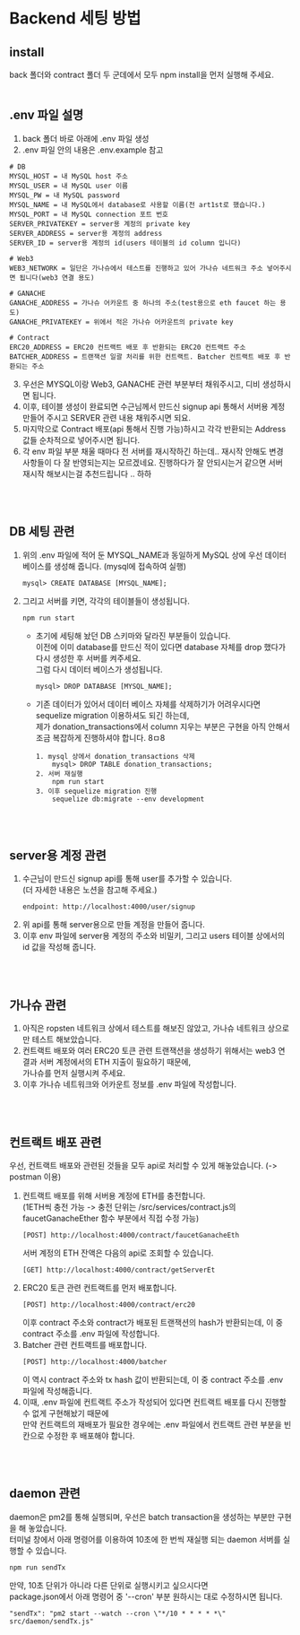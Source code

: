 Backend 세팅 방법
==============
## install
back 폴더와 contract 폴더 두 군데에서 모두 npm install을 먼저 실행해 주세요.
<br>
<br>
## .env 파일 설명
1. back 폴더 바로 아래에 .env 파일 생성
2. .env 파일 안의 내용은 .env.example 참고

```
# DB
MYSQL_HOST = 내 MySQL host 주소
MYSQL_USER = 내 MySQL user 이름
MYSQL_PW = 내 MySQL password
MYSQL_NAME = 내 MySQL에서 database로 사용할 이름(전 art1st로 했습니다.)
MYSQL_PORT = 내 MySQL connection 포트 번호
SERVER_PRIVATEKEY = server용 계정의 private key
SERVER_ADDRESS = server용 계정의 address
SERVER_ID = server용 계정의 id(users 테이블의 id column 입니다)

# Web3
WEB3_NETWORK = 일단은 가나슈에서 테스트를 진행하고 있어 가나슈 네트워크 주소 넣어주시면 됩니다(web3 연결 용도)

# GANACHE
GANACHE_ADDRESS = 가나슈 어카운트 중 하나의 주소(test용으로 eth faucet 하는 용도)
GANACHE_PRIVATEKEY = 위에서 적은 가나슈 어카운트의 private key

# Contract
ERC20_ADDRESS = ERC20 컨트랙트 배포 후 반환되는 ERC20 컨트랙트 주소
BATCHER_ADDRESS = 트랜잭션 일괄 처리를 위한 컨트랙트. Batcher 컨트랙트 배포 후 반환되는 주소
``` 

3. 우선은 MYSQL이랑 Web3, GANACHE 관련 부분부터 채워주시고, 디비 생성하시면 됩니다.
4. 이후, 테이블 생성이 완료되면 수근님께서 만드신 signup api 통해서 서버용 계정 만들어 주시고 SERVER 관련 내용 채워주시면 되요.
5. 마지막으로 Contract 배포(api 통해서 진행 가능)하시고 각각 반환되는 Address 값들 순차적으로 넣어주시면 됩니다.
6. 각 env 파일 부분 채울 때마다 전 서버를 재시작하긴 하는데.. 재시작 안해도 변경 사항들이 다 잘 반영되는지는 모르겠네요. 진행하다가 잘 안되시는거 같으면 서버 재시작 해보시는걸 추천드립니다 .. 하하

<br>
<br>

## DB 세팅 관련
1. 위의 .env 파일에 적어 둔 MYSQL_NAME과 동일하게 MySQL 상에 우선 데이터 베이스를 생성해 줍니다. (mysql에 접속하여 실행)
    ```
    mysql> CREATE DATABASE [MYSQL_NAME];
    ```
2. 그리고 서버를 키면, 각각의 테이블들이 생성됩니다. 
    ```
    npm run start
    ```
    * 초기에 세팅해 놨던 DB 스키마와 달라진 부분들이 있습니다.<br>
    이전에 이미 database를 만드신 적이 있다면 database 자체를 drop 했다가 다시 생성한 후 서버를 켜주세요.<br>
    그럼 다시 데이터 베이스가 생성됩니다.
        ```
        mysql> DROP DATABASE [MYSQL_NAME];
        ```
    * 기존 데이터가 있어서 데이터 베이스 자체를 삭제하기가 어려우시다면 sequelize migration 이용하셔도 되긴 하는데, <br>
    제가 donation_transactions에서 column 지우는 부분은 구현을 아직 안해서 조금 복잡하게 진행하셔야 합니다. 8ㅁ8
        ```
        1. mysql 상에서 donation_transactions 삭제 
            mysql> DROP TABLE donation_transactions;
        2. 서버 재실행
            npm run start
        3. 이후 sequelize migration 진행
            sequelize db:migrate --env development
        ```
    
<br>
<br>

## server용 계정 관련
1. 수근님이 만드신 signup api를 통해 user를 추가할 수 있습니다.<br>
(더 자세한 내용은 노션을 참고해 주세요.)
    ```
    endpoint: http://localhost:4000/user/signup
    ```
2. 위 api를 통해 server용으로 만들 계정을 만들어 줍니다. 
3. 이후 env 파일에 server용 계정의 주소와 비밀키, 그리고 users 테이블 상에서의 id 값을 작성해 줍니다. 

<br>
<br>

## 가나슈 관련
1. 아직은 ropsten 네트워크 상에서 테스트를 해보진 않았고, 가나슈 네트워크 상으로만 테스트 해보았습니다. 
2. 컨트랙트 배포와 여러 ERC20 토큰 관련 트랜잭션을 생성하기 위해서는 web3 연결과 서버 계정에서의 ETH 지출이 필요하기 때문에, <br>
가나슈를 먼저 실행시켜 주세요. 
3. 이후 가나슈 네트워크와 어카운트 정보를 .env 파일에 작성합니다.

<br>
<br>

## 컨트랙트 배포 관련
우선, 컨트랙트 배포와 관련된 것들을 모두 api로 처리할 수 있게 해놓았습니다. (-> postman 이용)<br>
1. 컨트랙트 배포를 위해 서버용 계정에 ETH를 충전합니다. <br>
    (1ETH씩 충전 가능 -> 충전 단위는 /src/services/contract.js의 faucetGanacheEther 함수 부분에서 직접 수정 가능)
    ```
    [POST] http://localhost:4000/contract/faucetGanacheEth
    ```
    서버 계정의 ETH 잔액은 다음의 api로 조회할 수 있습니다.
    ```
    [GET] http://localhost:4000/contract/getServerEt
    ```
2. ERC20 토큰 관련 컨트랙트를 먼저 배포합니다.
    ```
    [POST] http://localhost:4000/contract/erc20
    ```
    이후 contract 주소와 contract가 배포된 트랜잭션의 hash가 반환되는데, 이 중 contract 주소를 .env 파일에 작성합니다. 
3. Batcher 관련 컨트랙트를 배포합니다. 
    ```
    [POST] http://localhost:4000/batcher
    ```
    이 역시 contract 주소와 tx hash 값이 반환되는데, 이 중 contract 주소를 .env 파일에 작성해줍니다.
4. 이때, .env 파일에 컨트랙트 주소가 작성되어 있다면 컨트랙트 배포를 다시 진행할 수 없게 구현해놨기 때문에 <br>
만약 컨트랙트의 재배포가 필요한 경우에는 .env 파일에서 컨트랙트 관련 부분을 빈 칸으로 수정한 후 배포해야 합니다.

<br>
<br>

## daemon 관련
daemon은 pm2를 통해 실행되며, 우선은 batch transaction을 생성하는 부분만 구현을 해 놓았습니다. <br>
터미널 창에서 아래 명령어를 이용하여 10초에 한 번씩 재실행 되는 daemon 서버를 실행할 수 있습니다. 
```
npm run sendTx
```
만약, 10초 단위가 아니라 다른 단위로 실행시키고 싶으시다면 <br>
package.json에서 아래 명령어 중 '--cron' 부분 원하시는 대로 수정하시면 됩니다. 
```
"sendTx": "pm2 start --watch --cron \"*/10 * * * * *\" src/daemon/sendTx.js"
```